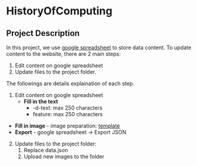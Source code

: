 # HistoryOfComputing
## Project Description

In this project, we use [google spreadsheet](https://docs.google.com/spreadsheets/d/1u_ZMDIF0vk718AzKeD3iGzv5BXSBvxNJdlmltV7HGl0/edit?usp=sharing) to store data content. 
To update content to the website, there are 2 main steps:
1) Edit content on google spreadsheet
2) Update files to the project folder. 

The followings are details explaination of each step.
1) Edit content on google spreadsheet
	* **Fill in the text**
		* -d-text: max 250 characters 
		- feature: max 250 characters
* **Fill in image**
		- image preparation: [template](https://www.figma.com/file/W8ChwB3qHAnRvmBoTpsqk0/History-of-Computing---Template?node-id=0%3A1)
* **Export**
		- google spreadsheet -> Export JSON

2) Update files to the project folder:
	1. Replace data.json
	2. Upload new images to the folder

